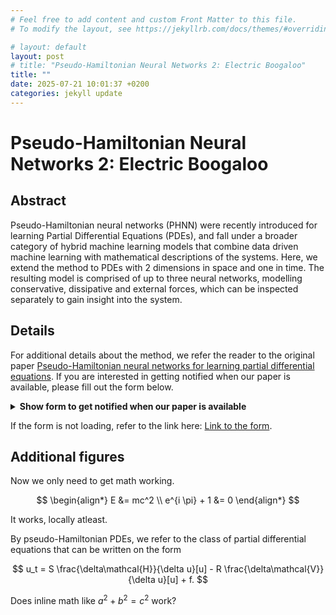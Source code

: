 ```yaml
---
# Feel free to add content and custom Front Matter to this file.
# To modify the layout, see https://jekyllrb.com/docs/themes/#overriding-theme-defaults

# layout: default
layout: post
# title: "Pseudo-Hamiltonian Neural Networks 2: Electric Boogaloo"
title: ""
date: 2025-07-21 10:01:37 +0200
categories: jekyll update
---
```


# Pseudo-Hamiltonian Neural Networks 2: Electric Boogaloo

## Abstract

Pseudo-Hamiltonian neural networks (PHNN) were recently introduced for learning Partial Differential Equations (PDEs), and fall under a broader category of hybrid machine learning models that combine data driven machine learning with mathematical descriptions of the systems.
Here, we extend the method to PDEs with 2 dimensions in space and one in time.
The resulting model is comprised of up to three neural networks, modelling conservative, dissipative and external forces, which can be inspected separately to gain insight into the system.

## Details

For additional details about the method, we refer the reader to the original paper [Pseudo-Hamiltonian neural networks for learning partial differential equations](https://doi.org/10.1016/j.jcp.2023.112738).
If you are interested in getting notified when our paper is available, please fill out the form below.

<script
    type="text/javascript"
    src="https://nettskjema.no/static/js/external-embedding.js"
></script>
<details>
    <summary style="cursor: pointer; font-weight: bold;">
        Show form to get notified when our paper is available
    </summary>
<iframe
    class="nettskjema-iframe"
    src="https://nettskjema.no/a/535090?embed=1"
    title="Get notified when our paper is available"
    frameborder="0"
    width="75%"
></iframe>
</details>

If the form is not loading, refer to the link here: [Link to the form](https://nettskjema.no/a/535090).

## Additional figures

Now we only need to get math working.

$$
\begin{align*}
    E &= mc^2 \\
    e^{i \pi} + 1 &= 0
\end{align*}
$$

It works, locally atleast.

By pseudo-Hamiltonian PDEs, we refer to the class of partial differential equations that can be written on the form

$$
    u_t = S \frac{\delta\mathcal{H}}{\delta u}[u] - R \frac{\delta\mathcal{V}}{\delta u}[u] + f.
$$

Does inline math like $a^2 + b^2 = c^2$ work?
